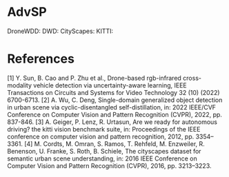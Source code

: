 # AdvSP 
DroneWDD:
DWD:
CityScapes:
KITTI:

# References
[1] Y. Sun, B. Cao and P. Zhu et al., Drone-based rgb-infrared cross-modality vehicle detection via uncertainty-aware learning, IEEE Transactions on Circuits and Systems for Video Technology 32 (10) (2022) 6700-6713.
[2] A. Wu, C. Deng, Single-domain generalized object detection in urban scene via cyclic-disentangled self-distillation, in: 2022 IEEE/CVF Conference on Computer Vision and Pattern Recognition (CVPR), 2022, pp. 837-846.
[3] A. Geiger, P. Lenz, R. Urtasun, Are we ready for autonomous driving? the kitti vision benchmark suite, in: Proceedings of the IEEE conference on computer vision and pattern recognition, 2012, pp. 3354–3361.
[4] M. Cordts, M. Omran, S. Ramos, T. Rehfeld, M. Enzweiler, R. Benenson, U. Franke, S. Roth, B. Schiele, The cityscapes dataset for semantic urban scene understanding, in: 2016 IEEE Conference on Computer Vision and Pattern Recognition (CVPR), 2016, pp. 3213–3223.

